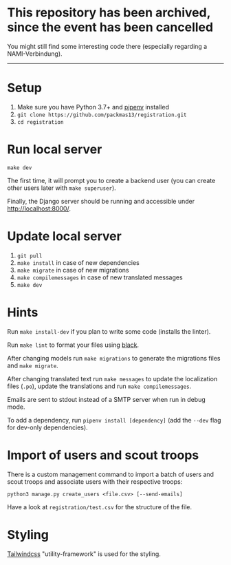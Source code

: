 # This repository has been archived, since the event has been cancelled

You might still find some interesting code there (especially regarding a NAMI-Verbindung).

---

# Setup

1. Make sure you have Python 3.7+ and [pipenv](https://github.com/pypa/pipenv) installed
2. `git clone https://github.com/packmas13/registration.git`
3. `cd registration`

# Run local server

```
make dev
```

The first time, it will prompt you to create a backend user (you can create other users later with `make superuser`).

Finally, the Django server should be running and accessible under [http://localhost:8000/](http://localhost:8000/).

# Update local server

1. `git pull`
2. `make install` in case of new dependencies
3. `make migrate` in case of new migrations
4. `make compilemessages` in case of new translated messages
5. `make dev`

# Hints

Run `make install-dev` if you plan to write some code (installs the linter).

Run `make lint` to format your files using [black](https://github.com/psf/black).

After changing models run `make migrations` to generate the migrations files and `make migrate`.

After changing translated text run `make messages` to update the localization files (`.po`), update the translations and run `make compilemessages`.

Emails are sent to stdout instead of a SMTP server when run in debug mode.

To add a dependency, run `pipenv install [dependency]` (add the `--dev` flag for dev-only dependencies).

# Import of users and scout troops

There is a custom management command to import a batch of users and scout troops and associate users with their respective troops:

```
python3 manage.py create_users <file.csv> [--send-emails]
```

Have a look at `registration/test.csv` for the structure of the file.

# Styling

[Tailwindcss](https://tailwindcss.com/) "utility-framework" is used for the styling.

